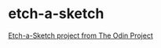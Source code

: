 # etch-a-sketch

[Etch-a-Sketch project from The Odin Project](https://www.theodinproject.com/lessons/foundations-etch-a-sketch)
